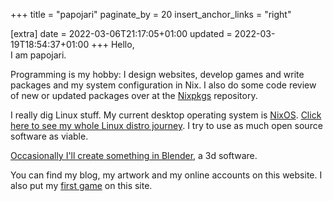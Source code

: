 +++
title = "papojari"
paginate_by = 20
insert_anchor_links = "right"

[extra]
date = 2022-03-06T21:17:05+01:00
updated = 2022-03-19T18:54:37+01:00
+++
Hello,  
I am papojari.

Programming is my hobby: I design websites, develop games and write packages and my system configuration in Nix. I also do some code review of new or updated packages over at the [Nixpkgs](https://github.com/NixOS/nixpkgs/pulls) repository.

I really dig Linux stuff. My current desktop operating system is [NixOS](https://nixos.org/). [Click here to see my whole Linux distro journey](linux-journey.md). I try to use as much open source software as viable.

[Occasionally I'll create something in Blender](http://127.0.0.1:1111/categories/3d-art/), a 3d software.

You can find my blog, my artwork and my online accounts on this website. I also put my [first game](/static/find-billy/) on this site.